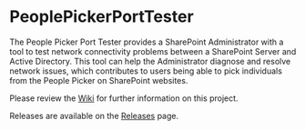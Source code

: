 # PeoplePickerPortTester

The People Picker Port Tester provides a SharePoint Administrator with a tool to test network connectivity problems between a SharePoint Server and Active Directory. This tool can help the Administrator diagnose and resolve network issues, which contributes to users being able to pick individuals from the People Picker on SharePoint websites.

Please review the [Wiki](../../wiki) for further information on this project.

Releases are available on the [Releases](../../releases) page.
